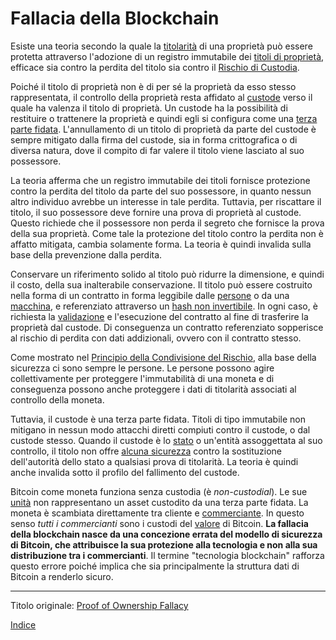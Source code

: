 # Fallacia della Blockchain



Esiste una teoria secondo la quale la [titolarità](ch101-glossary.md#proprietario) di una proprietà può essere protetta attraverso l'adozione di un registro immutabile dei [titoli di proprietà](ch101-glossary.md#ricorrente-claimant), efficace sia contro la perdita del titolo sia contro il [Rischio di Custodia](ch009-custodial-risk-principle.md).

Poiché il titolo di proprietà non è di per sé la proprietà da esso stesso rappresentata, il controllo della proprietà resta affidato al [custode](ch101-glossary.md#custode) verso il quale ha valenza il titolo di proprietà.  Un custode ha la possibilità di restituire o trattenere la proprietà e quindi egli si configura come una [terza parte fidata](https://en.wikipedia.org/wiki/Trusted_third_party). L'annullamento di un titolo di proprietà da parte del custode è sempre mitigato dalla firma del custode, sia in forma crittografica o di diversa natura, dove il compito di far valere il titolo viene lasciato al suo possessore. 

La teoria afferma che un registro immutabile dei titoli fornisce protezione contro la perdita del titolo da parte del suo possessore, in quanto nessun altro individuo avrebbe un interesse in tale perdita. Tuttavia, per riscattare il titolo, il suo possessore deve fornire una prova di proprietà al custode. Questo richiede che il possessore non perda il segreto che fornisce la prova della sua proprietà. Come tale la protezione del titolo contro la perdita non è affatto mitigata, cambia solamente forma. La teoria è quindi invalida sulla base della prevenzione dalla perdita.

Conservare un riferimento solido al titolo può ridurre la dimensione, e quindi il costo, della sua inalterabile conservazione. Il titolo può essere costruito nella forma di un contratto in forma leggibile dalle [persone](ch101-glossary.md#persona) o da una [macchina](ch101-glossary.md#macchina), e referenziato attraverso un [hash non invertibile](https://it.wikipedia.org/wiki/Funzione_crittografica_di_hash). In ogni caso, è richiesta la [validazione](ch101-glossary.md#validazione) e l'esecuzione del contratto al fine di trasferire la proprietà dal custode. Di conseguenza un contratto referenziato sopperisce al rischio di perdita con dati addizionali, ovvero con il contratto stesso.

Come mostrato nel [Principio della Condivisione del Rischio](ch016-risk-sharing-principle.md), alla base della sicurezza ci sono sempre le persone. Le persone possono agire collettivamente per proteggere l'immutabilità di una moneta e di conseguenza possono anche proteggere i dati di titolarità associati al controllo della moneta. 

Tuttavia, il custode è una terza parte fidata. Titoli di tipo immutabile non mitigano in nessun modo attacchi diretti compiuti contro il custode, o dal custode stesso. Quando il custode è lo [stato](ch101-glossary.md#stato) o un'entità assoggettata al suo controllo, il titolo non offre [alcuna sicurezza](https://it.wikipedia.org/wiki/Ordine_esecutivo_6102) contro la sostituzione dell'autorità dello stato a qualsiasi prova di titolarità. La teoria è quindi anche invalida sotto il profilo del fallimento del custode.

Bitcoin come moneta funziona senza custodia (è _non-custodial_). Le sue [unità](ch101-glossary.md#unità) non rappresentano un asset custodito da una terza parte fidata. La moneta è scambiata direttamente tra cliente e [commerciante](ch101-glossary.md#commerciante). In questo senso _tutti i commercianti_ sono i custodi del [valore](ch101-glossary.md#valore) di Bitcoin. **La fallacia della blockchain nasce da una concezione errata del modello di sicurezza di Bitcoin, che attribuisce la sua protezione alla tecnologia e non alla sua distribuzione tra i commercianti**. Il termine "tecnologia blockchain" rafforza questo errore poiché implica che sia principalmente la struttura dati di Bitcoin a renderlo sicuro.

---

Titolo originale: [Proof of Ownership Fallacy](https://github.com/libbitcoin/libbitcoin-system/wiki/Proof-of-Ownership-Fallacy)

[Indice](/README.md)
